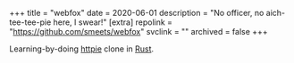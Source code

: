 +++
title = "webfox"
date = 2020-06-01
description = "No officer, no aich-tee-tee-pie here, I swear!"
[extra]
repolink = "https://github.com/smeets/webfox"
svclink = ""
archived = false
+++

Learning-by-doing [httpie](https://httpie.org/) clone in [Rust](https://www.rust-lang.org/).


